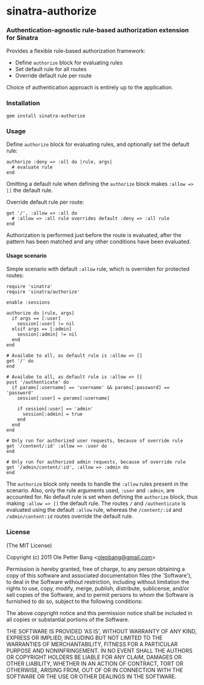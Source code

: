 # sinatra-authorize

### Authentication-agnostic rule-based authorization extension for Sinatra

Provides a flexible rule-based authorization framework:

* Define `authorize` block for evaluating rules
* Set default rule for all routes
* Override default rule per route

Choice of authentication approach is entirely up to the application.

### Installation

    gem install sinatra-authorize

### Usage

Define `authorize` block for evaluating rules, and optionally set the default rule:

    authorize :deny => :all do |rule, args|
      # evaluate rule 
    end

Omitting a default rule when defining the `authorize` block makes 
`:allow => []` the default rule.

Override default rule per route:

    get '/', :allow => :all do
      # :allow => :all rule overrides default :deny => :all rule
    end

Authorization is performed just before the route is evaluated, after the
pattern has been matched and any other conditions have been evaluated.

#### Usage scenario

Simple scenario with default `:allow` rule, which is overriden for protected 
routes:

    require 'sinatra'
    require 'sinatra/authorize'

    enable :sessions

    authorize do |rule, args|
      if args == [:user]
        session[:user] != nil
      elsif args == [:admin]
        session[:admin] != nil
      end
    end

    # Availabe to all, as default rule is :allow => []
    get '/' do
    end

    # Availabe to all, as default rule is :allow => []
    post '/authenticate' do
      if params[:username] == 'username' && params[:password] == 'password'
        session[:user] = params[:username]

        if session[:user] == 'admin'
          session[:admin] = true
        end
      end
    end

    # Only run for authorized user requests, because of override rule 
    get '/content/:id' :allow => :user do
    end

    # Only run for authorized admin requests, because of override rule 
    get '/admin/content/:id', :allow => :admin do
    end

The `authorize` block only needs to handle the `:allow` rules present in the 
scenario. Also, only the rule arguments used, `:user` and `:admin`, are 
accounted for. No default rule is set when defining the `authorize` block, 
thus making `:allow => []` the default rule. The routes `/` and `/authenticate` 
is evaluated using the default `:allow` rule, whereas the `/content/:id` and 
`/admin/content:id` routes override the default rule.

### License 

(The MIT License)

Copyright (c) 2011 Ole Petter Bang &lt;olepbang@gmail.com&gt;

Permission is hereby granted, free of charge, to any person obtaining
a copy of this software and associated documentation files (the
'Software'), to deal in the Software without restriction, including
without limitation the rights to use, copy, modify, merge, publish,
distribute, sublicense, and/or sell copies of the Software, and to
permit persons to whom the Software is furnished to do so, subject to
the following conditions:

The above copyright notice and this permission notice shall be
included in all copies or substantial portions of the Software.

THE SOFTWARE IS PROVIDED 'AS IS', WITHOUT WARRANTY OF ANY KIND,
EXPRESS OR IMPLIED, INCLUDING BUT NOT LIMITED TO THE WARRANTIES OF
MERCHANTABILITY, FITNESS FOR A PARTICULAR PURPOSE AND NONINFRINGEMENT.
IN NO EVENT SHALL THE AUTHORS OR COPYRIGHT HOLDERS BE LIABLE FOR ANY
CLAIM, DAMAGES OR OTHER LIABILITY, WHETHER IN AN ACTION OF CONTRACT,
TORT OR OTHERWISE, ARISING FROM, OUT OF OR IN CONNECTION WITH THE
SOFTWARE OR THE USE OR OTHER DEALINGS IN THE SOFTWARE.
